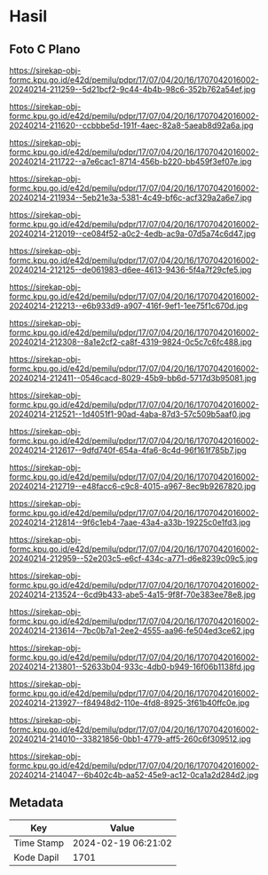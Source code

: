 # Hasil

## Foto C Plano

https://sirekap-obj-formc.kpu.go.id/e42d/pemilu/pdpr/17/07/04/20/16/1707042016002-20240214-211259--5d21bcf2-9c44-4b4b-98c6-352b762a54ef.jpg

https://sirekap-obj-formc.kpu.go.id/e42d/pemilu/pdpr/17/07/04/20/16/1707042016002-20240214-211620--ccbbbe5d-191f-4aec-82a8-5aeab8d92a6a.jpg

https://sirekap-obj-formc.kpu.go.id/e42d/pemilu/pdpr/17/07/04/20/16/1707042016002-20240214-211722--a7e6cac1-8714-456b-b220-bb459f3ef07e.jpg

https://sirekap-obj-formc.kpu.go.id/e42d/pemilu/pdpr/17/07/04/20/16/1707042016002-20240214-211934--5eb21e3a-5381-4c49-bf6c-acf329a2a6e7.jpg

https://sirekap-obj-formc.kpu.go.id/e42d/pemilu/pdpr/17/07/04/20/16/1707042016002-20240214-212019--ce084f52-a0c2-4edb-ac9a-07d5a74c6d47.jpg

https://sirekap-obj-formc.kpu.go.id/e42d/pemilu/pdpr/17/07/04/20/16/1707042016002-20240214-212125--de061983-d6ee-4613-9436-5f4a7f29cfe5.jpg

https://sirekap-obj-formc.kpu.go.id/e42d/pemilu/pdpr/17/07/04/20/16/1707042016002-20240214-212213--e6b933d9-a907-416f-9ef1-1ee75f1c670d.jpg

https://sirekap-obj-formc.kpu.go.id/e42d/pemilu/pdpr/17/07/04/20/16/1707042016002-20240214-212308--8a1e2cf2-ca8f-4319-9824-0c5c7c6fc488.jpg

https://sirekap-obj-formc.kpu.go.id/e42d/pemilu/pdpr/17/07/04/20/16/1707042016002-20240214-212411--0546cacd-8029-45b9-bb6d-5717d3b95081.jpg

https://sirekap-obj-formc.kpu.go.id/e42d/pemilu/pdpr/17/07/04/20/16/1707042016002-20240214-212521--1d4051f1-90ad-4aba-87d3-57c509b5aaf0.jpg

https://sirekap-obj-formc.kpu.go.id/e42d/pemilu/pdpr/17/07/04/20/16/1707042016002-20240214-212617--9dfd740f-654a-4fa6-8c4d-96f161f785b7.jpg

https://sirekap-obj-formc.kpu.go.id/e42d/pemilu/pdpr/17/07/04/20/16/1707042016002-20240214-212719--e48facc6-c9c8-4015-a967-8ec9b9267820.jpg

https://sirekap-obj-formc.kpu.go.id/e42d/pemilu/pdpr/17/07/04/20/16/1707042016002-20240214-212814--9f6c1eb4-7aae-43a4-a33b-19225c0e1fd3.jpg

https://sirekap-obj-formc.kpu.go.id/e42d/pemilu/pdpr/17/07/04/20/16/1707042016002-20240214-212959--52e203c5-e6cf-434c-a771-d6e8239c09c5.jpg

https://sirekap-obj-formc.kpu.go.id/e42d/pemilu/pdpr/17/07/04/20/16/1707042016002-20240214-213524--6cd9b433-abe5-4a15-9f8f-70e383ee78e8.jpg

https://sirekap-obj-formc.kpu.go.id/e42d/pemilu/pdpr/17/07/04/20/16/1707042016002-20240214-213614--7bc0b7a1-2ee2-4555-aa96-fe504ed3ce62.jpg

https://sirekap-obj-formc.kpu.go.id/e42d/pemilu/pdpr/17/07/04/20/16/1707042016002-20240214-213801--52633b04-933c-4db0-b949-16f06b1138fd.jpg

https://sirekap-obj-formc.kpu.go.id/e42d/pemilu/pdpr/17/07/04/20/16/1707042016002-20240214-213927--f84948d2-110e-4fd8-8925-3f61b40ffc0e.jpg

https://sirekap-obj-formc.kpu.go.id/e42d/pemilu/pdpr/17/07/04/20/16/1707042016002-20240214-214010--33821856-0bb1-4779-aff5-260c6f309512.jpg

https://sirekap-obj-formc.kpu.go.id/e42d/pemilu/pdpr/17/07/04/20/16/1707042016002-20240214-214047--6b402c4b-aa52-45e9-ac12-0ca1a2d284d2.jpg


## Metadata

| Key        | Value               |
| ---------- | ------------------- |
| Time Stamp | 2024-02-19 06:21:02 |
| Kode Dapil | 1701                |



